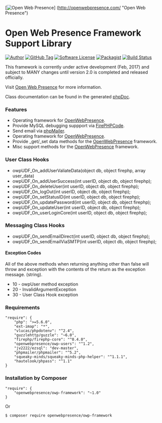 [![Open Web Presence](https://openwebpresence.com/img/footer-logo.png)]
(http://openwebpresence.com/ "Open Web Presence")

# Open Web Presence Framework Support Library

[![Author](https://img.shields.io/badge/author-btafoya@briantafoya.com-blue.svg?style=flat-square)](https://www.briantafoya.com)
[![GitHub Tag](https://img.shields.io/github/tag/openwebpresence/owp-framework.svg?style=flat-square)](https://github.com/openwebpresence/owp-framework)
[![Software License](https://img.shields.io/badge/license-MIT-brightgreen.svg?style=flat-square)](LICENSE)
[![Packagist](https://img.shields.io/packagist/dt/openwebpresence/owp-framework.svg?maxAge=86400&style=flat-square)](https://packagist.org/packages/openwebpresence/owp-framework)
[![Build Status](https://travis-ci.org/openwebpresence/owp-framework.png?branch=master&style=flat-square)](https://travis-ci.org/openwebpresence/owp-framework)

This framework is corrently under active development (Feb, 2017) and subject to MANY changes until version 2.0 is completed and released officially.

Visit [Open Web Presence](http://openwebpresence.com) for more information.

Class documentation can be found in the generated [phpDoc](https://openwebpresence.github.io/owp-framework/index.html).

### Features

* Operating framework for [OpenWebPresence](https://openwebpresence.com).
* Provide MySQL debugging suppport via [FirePHPCode](https://github.com/firephp/firephp-core).
* Send email via [phpMailer](https://github.com/PHPMailer/PHPMailer).
* Operating framework for [OpenWebPresence](https://openwebpresence.com).
* Provide _get/_set data methods for the [OpenWebPresence](https://openwebpresence.com) framework.
* Misc support methods for the [OpenWebPresence](https://openwebpresence.com) framework.

### User Class Hooks

* owpUDF_On_addUserValiateData(object db, object firephp, array user_data)
* owpUDF_On_addUserSuccess(int userID, object db, object firephp);
* owpUDF_On_deleteUser(int userID, object db, object firephp);
* owpUDF_On_logOut(int userID, object db, object firephp);
* owpUDF_On_setStatusID(int userID, object db, object firephp);
* owpUDF_On_updatePassword(int userID, object db, object firephp);
* owpUDF_On_updateUser(int userID, object db, object firephp);
* owpUDF_On_userLoginCore(int userID, object db, object firephp);

### Messaging Class Hooks

* owpUDF_On_sendEmailDirect(int userID, object db, object firephp);
* owpUDF_On_sendEmailViaSMTP(int userID, object db, object firephp);

#### Exception Codes

All of the above methods when returning anything other than false will throw and exception with the contents of the return as the exception message. (string).

* 10 - owpUser method exception
* 20 - InvalidArgumentException
* 30 - User Class Hook exception

### Requirements

    "require": {
        "php": ">=5.6.0",
        "ext-imap": "*",
        "vlucas/phpdotenv": "^2.4",
        "guzzlehttp/guzzle": "~6.0",
        "firephp/firephp-core": "^0.4.0",
        "openwebpresence/owp-users": "^1.2",
        "jv2222/ezsql": "dev-master",
        "phpmailer/phpmailer": "^5.2",
        "squeaky-minds/squeaky-minds-php-helper": "^1.1.1",
        "hautelook/phpass": "^1.1"
    }

### Installation by Composer

    "require": {
        "openwebpresence/owp-framework": "~1.0"
    }

Or

	$ composer require openwebpresence/owp-framework